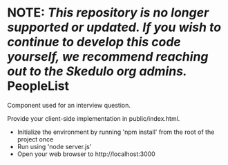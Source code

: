 **NOTE**: _This repository is no longer supported or updated. If you wish to continue to develop this code yourself, we recommend reaching out to the Skedulo org admins._
PeopleList
==========

Component used for an interview question.

Provide your client-side implementation in public/index.html.

- Initialize the environment by running 'npm install' from the root of the project once
- Run using 'node server.js'
- Open your web browser to http://localhost:3000
